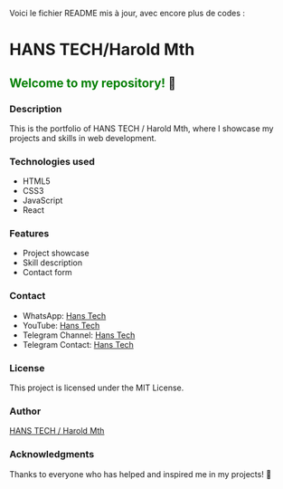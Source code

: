 Voici le fichier README mis à jour, avec encore plus de codes :


# HANS TECH/Harold Mth

## <span style="color:#008000">Welcome to my repository!</span> 🚀

### <h3>Description</h3>

This is the portfolio of HANS TECH / Harold Mth, where I showcase my projects and skills in web development.

### <h3>Technologies used</h3>

<ul>
  <li>HTML5</li>
  <li>CSS3</li>
  <li>JavaScript</li>
  <li>React</li>
</ul>

### <h3>Features</h3>

<ul>
  <li>Project showcase</li>
  <li>Skill description</li>
  <li>Contact form</li>
</ul>

### <h3>Contact</h3>

<ul>
  <li>WhatsApp: <a href="[Hans tech](Https://wa.me/+237696900612)">Hans Tech</a></li>
  <li>YouTube: <a href="(Https://Youtube.com/HansTech0)">Hans Tech</a></li>
  <li>Telegram Channel: <a href="(Https://t.me/HansTech0)">Hans Tech</a></li>
  <li>Telegram Contact: <a href="(link unavailable)">Hans Tech</a></li>
</ul>

### <h3>License</h3>

This project is licensed under the MIT License.

### <h3>Author</h3>

<a href="#">HANS TECH / Harold Mth</a>

### <h3>Acknowledgments</h3>

Thanks to everyone who has helped and inspired me in my projects! 🙏


<!---
HaroldMth/HaroldMth is a ✨ special ✨ repository because its `README.md` (this file) appears on your GitHub profile.
You can click the Preview link to take a look at your changes.
--->

